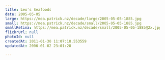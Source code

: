 ```yaml
---
title: Leo's Seafoods
date: 2005-05-05
large: https://mea.patrick.nz/decade/large/2005-05-05-1885.jpg
small: https://mea.patrick.nz/decade/small/2005-05-05-1885.jpg
smallRetina: https://mea.patrick.nz/decade/small/2005-05-05-1885@2x.jpg
flickrUrl: null
photoId: null
createdAt: 2011-01-30 11:07:18.553559
updatedAt: 2006-01-02 23:01:28

---
```


